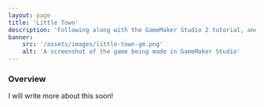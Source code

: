 ```yaml
---
layout: page
title: 'Little Town'
description: 'Following along with the GameMaker Studio 2 tutorial, and then having a bit of fun tweaking it!'
banner:
    src: '/assets/images/little-town-gm.png'
    alt: 'A screenshot of the game being made in GameMaker Studio'
---
```


### Overview

I will write more about this soon!
